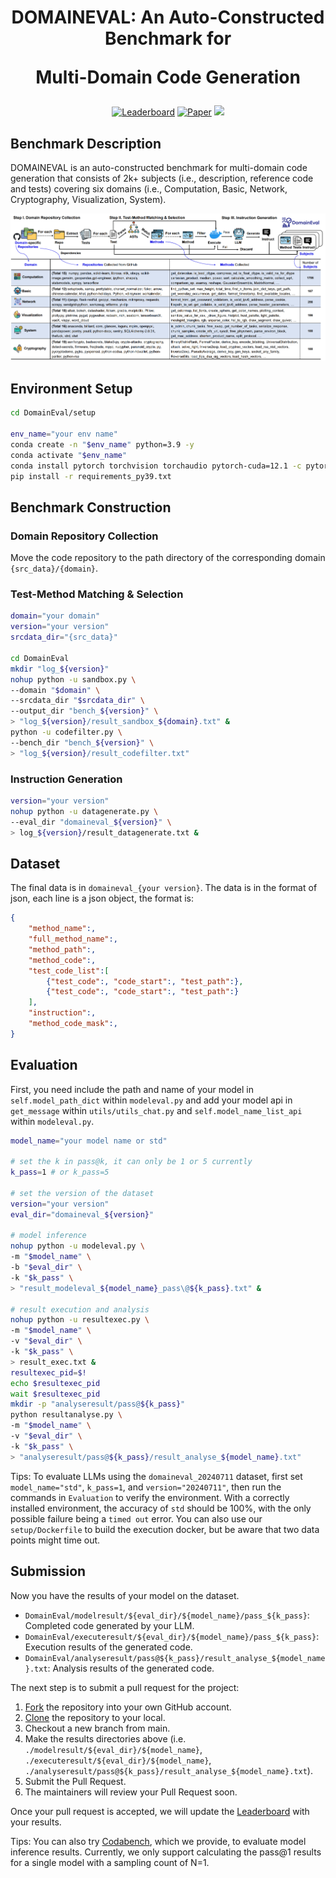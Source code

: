 <p align="center">
<h1 align="center">DOMAINEVAL: An Auto-Constructed Benchmark for

 Multi-Domain Code Generation</h1>

<p align="center">
    <a href="https://domaineval.github.io/leaderboard.html"><img alt="Leaderboard" src="https://img.shields.io/badge/🏆-Leaderboard-blue"></a>
    <a href="https://arxiv.org/pdf/2408.13204"><img alt="Paper" src="https://img.shields.io/badge/📄-Paper-orange"></a>
    <a href="https://benchmark.icip.org.cn/competitions/46"><img src="https://img.shields.io/badge/Submit-Codabench-blueviolet"></a>
</p>

## Benchmark Description

DOMAINEVAL is an auto-constructed benchmark for multi-domain code generation that consists of 2k+ subjects (i.e., description, reference code and tests) covering six domains (i.e., Computation, Basic, Network, Cryptography, Visualization, System).

![](imgs/pipeline.png)

## Environment Setup
```bash
cd DomainEval/setup

env_name="your env name"
conda create -n "$env_name" python=3.9 -y
conda activate "$env_name"
conda install pytorch torchvision torchaudio pytorch-cuda=12.1 -c pytorch -c nvidia -y
pip install -r requirements_py39.txt
```

## Benchmark Construction

### Domain Repository Collection

Move the code repository to the path directory of the corresponding domain `{src_data}/{domain}`.

### Test-Method Matching & Selection
```bash
domain="your domain"
version="your version"
srcdata_dir="{src_data}"

cd DomainEval
mkdir "log_${version}"
nohup python -u sandbox.py \
--domain "$domain" \
--srcdata_dir "$srcdata_dir" \
--output_dir "bench_${version}" \
> "log_${version}/result_sandbox_${domain}.txt" &
python -u codefilter.py \
--bench_dir "bench_${version}" \
> "log_${version}/result_codefilter.txt"
```
### Instruction Generation
```bash
version="your version"
nohup python -u datagenerate.py \
--eval_dir "domaineval_${version}" \
> log_${version}/result_datagenerate.txt &
```

## Dataset

The final data is in `domaineval_{your version}`.
The data is in the format of json, each line is a json object, the format is:
```json
{
    "method_name":,
    "full_method_name":,
    "method_path":,
    "method_code":,
    "test_code_list":[
        {"test_code":, "code_start":, "test_path":},
        {"test_code":, "code_start":, "test_path":}
    ],
    "instruction":,
    "method_code_mask":,
}
```

## Evaluation
First, you need include the path and name of your model in `self.model_path_dict` within `modeleval.py`
and add your model api in `get_message` within `utils/utils_chat.py` and `self.model_name_list_api` within `modeleval.py`.

```bash
model_name="your model name or std"

# set the k in pass@k, it can only be 1 or 5 currently
k_pass=1 # or k_pass=5

# set the version of the dataset
version="your version"
eval_dir="domaineval_${version}"

# model inference
nohup python -u modeleval.py \
-m "$model_name" \
-b "$eval_dir" \
-k "$k_pass" \
> "result_modeleval_${model_name}_pass\@${k_pass}.txt" &

# result execution and analysis
nohup python -u resultexec.py \
-m "$model_name" \
-v "$eval_dir" \
-k "$k_pass" \
> result_exec.txt &
resultexec_pid=$!
echo $resultexec_pid
wait $resultexec_pid
mkdir -p "analyseresult/pass@${k_pass}"
python resultanalyse.py \
-m "$model_name" \
-v "$eval_dir" \
-k "$k_pass" \
> "analyseresult/pass@${k_pass}/result_analyse_${model_name}.txt"
```

Tips: 
To evaluate LLMs using the `domaineval_20240711` dataset, first set `model_name="std"`, `k_pass=1`, and `version="20240711"`, then run the commands in `Evaluation` to verify the environment. With a correctly installed environment, the accuracy of `std` should be 100%, with the only possible failure being a `timed out` error. You can also use our `setup/Dockerfile` to build the execution docker, but be aware that two data points might time out.

## Submission

Now you have the results of your model on the dataset.

- `DomainEval/modelresult/${eval_dir}/${model_name}/pass_${k_pass}`: Completed code generated by your LLM.
- `DomainEval/executeresult/${eval_dir}/${model_name}/pass_${k_pass}`: Execution results of the generated code.
- `DomainEval/analyseresult/pass@${k_pass}/result_analyse_${model_name}.txt`: Analysis results of the generated code.

The next step is to submit a pull request for the project:

1. [Fork](https://help.github.com/articles/fork-a-repo/) the repository into your own GitHub account.
2. [Clone](https://docs.github.com/en/repositories/creating-and-managing-repositories/cloning-a-repository) the repository to your local.
3. Checkout a new branch from main.
4. Make the results directories above (i.e. `./modelresult/${eval_dir}/${model_name}`, `./executeresult/${eval_dir}/${model_name}`, `./analyseresult/pass@${k_pass}/result_analyse_${model_name}.txt`).
5. Submit the Pull Request.
6. The maintainers will review your Pull Request soon.

Once your pull request is accepted, we will update the [Leaderboard](https://domaineval.github.io/leaderboard.html) with your results.

Tips: 
You can also try [Codabench](https://benchmark.icip.org.cn/competitions/46), which we provide, to evaluate model inference results. Currently, we only support calculating the pass@1 results for a single model with a sampling count of N=1.
